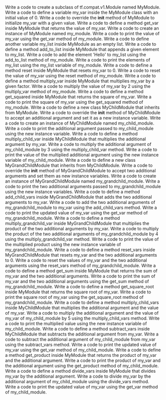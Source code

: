 Write a code to create a subclass of tf.compat.v1.Module named MyModule.
Write a code to define a variable my_var inside the MyModule class with an initial value of 0.
Write a code to override the __init__ method of MyModule to initialize my_var with a given value.
Write a code to define a method get_var inside MyModule that returns the value of my_var.
Write a code to create an instance of MyModule named my_module.
Write a code to print the value of my_var using the get_var method of my_module.
Write a code to define another variable my_list inside MyModule as an empty list.
Write a code to define a method add_to_list inside MyModule that appends a given element to my_list.
Write a code to add the element 'Hello' to my_list using the add_to_list method of my_module.
Write a code to print the elements of my_list using the my_list variable of my_module.
Write a code to define a method reset inside MyModule that resets my_var to 0.
Write a code to reset the value of my_var using the reset method of my_module.
Write a code to define a method multiply_var inside MyModule that multiplies my_var by a given factor.
Write a code to multiply the value of my_var by 2 using the multiply_var method of my_module.
Write a code to define a method get_squared inside MyModule that returns the square of my_var.
Write a code to print the square of my_var using the get_squared method of my_module.
Write a code to define a new class MyChildModule that inherits from MyModule.
Write a code to override the __init__ method of MyChildModule to accept an additional argument and set it as a new instance variable.
Write a code to create an instance of MyChildModule named my_child_module.
Write a code to print the additional argument passed to my_child_module using the new instance variable.
Write a code to define a method multiply_child_var inside MyChildModule that multiplies the additional argument by my_var.
Write a code to multiply the additional argument of my_child_module by 3 using the multiply_child_var method.
Write a code to print the value of the multiplied additional argument using the new instance variable of my_child_module.
Write a code to define a new class MyGrandChildModule that inherits from MyChildModule.
Write a code to override the __init__ method of MyGrandChildModule to accept two additional arguments and set them as new instance variables.
Write a code to create an instance of MyGrandChildModule named my_grandchild_module.
Write a code to print the two additional arguments passed to my_grandchild_module using the new instance variables.
Write a code to define a method add_child_vars inside MyGrandChildModule that adds the two additional arguments to my_var.
Write a code to add the two additional arguments of my_grandchild_module to my_var using the add_child_vars method.
Write a code to print the updated value of my_var using the get_var method of my_grandchild_module.
Write a code to define a method multiply_grandchild_var inside MyGrandChildModule that multiplies the product of the two additional arguments by my_var.
Write a code to multiply the product of the two additional arguments of my_grandchild_module by 4 using the multiply_grandchild_var method.
Write a code to print the value of the multiplied product using the new instance variable of my_grandchild_module.
Write a code to define a method reset_vars inside MyGrandChildModule that resets my_var and the two additional arguments to 0.
Write a code to reset the values of my_var and the two additional arguments using the reset_vars method of my_grandchild_module.
Write a code to define a method get_sum inside MyModule that returns the sum of my_var and the two additional arguments.
Write a code to print the sum of my_var and the two additional arguments using the get_sum method of my_grandchild_module.
Write a code to define a method get_square_root inside MyModule that returns the square root of my_var.
Write a code to print the square root of my_var using the get_square_root method of my_grandchild_module.
Write a code to define a method multiply_child_vars inside MyChildModule that multiplies the additional argument and the value of my_var.
Write a code to multiply the additional argument and the value of my_var of my_child_module by 5 using the multiply_child_vars method.
Write a code to print the multiplied value using the new instance variable of my_child_module.
Write a code to define a method subtract_vars inside MyChildModule that subtracts the additional argument from my_var.
Write a code to subtract the additional argument of my_child_module from my_var using the subtract_vars method.
Write a code to print the updated value of my_var using the get_var method of my_child_module.
Write a code to define a method get_product inside MyModule that returns the product of my_var and the additional argument.
Write a code to print the product of my_var and the additional argument using the get_product method of my_child_module.
Write a code to define a method divide_vars inside MyModule that divides my_var by the additional argument.
Write a code to divide my_var by the additional argument of my_child_module using the divide_vars method.
Write a code to print the updated value of my_var using the get_var method of my_child_module.